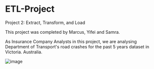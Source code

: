 # ETL-Project

Project 2: Extract, Transform, and Load

This project was completed by Marcus, Yifei and Samra.

As Insurance Company Analysts in this project, we are analysing Department of Transport's road crashes for the past 5 years dataset in Victoria. Australia.

![image](https://user-images.githubusercontent.com/85004202/139239645-33693964-f39b-47ca-ab61-f5a65d500af5.png)

